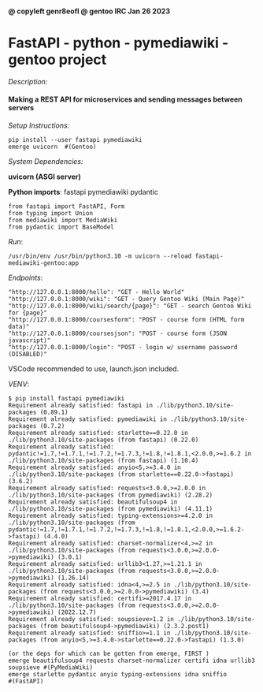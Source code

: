 #### @ copyleft genr8eofl @ gentoo IRC Jan 26 2023
# FastAPI - python - pymediawiki - gentoo project

_Description:_

#### Making a REST API for microservices and sending messages between servers

_Setup Instructions_:

    pip install --user fastapi pymediawiki
    emerge uvicorn  #(Gentoo)

_System Dependencies:_

**uvicorn (ASGI server)**

**Python imports**:
fastapi pymediawiki pydantic

    from fastapi import FastAPI, Form
    from typing import Union
    from mediawiki import MediaWiki 
    from pydantic import BaseModel


_Run_:

 ``/usr/bin/env /usr/bin/python3.10 -m uvicorn --reload fastapi-mediawiki-gentoo:app ``

_Endpoints_:

    "http://127.0.0.1:8000/hello": "GET - Hello World"
    "http://127.0.0.1:8000/wiki": "GET - Query Gentoo Wiki (Main Page)"
    "http://127.0.0.1:8000/wiki/search/{page}": "GET - search Gentoo Wiki for {page}"
    "http://127.0.0.1:8000/coursesform": "POST - course form (HTML form data)"
    "http://127.0.0.1:8000/coursesjson": "POST - course form (JSON javascript)"
    "http://127.0.0.1:8000/login": "POST - login w/ username password (DISABLED)"


VSCode recommended to use, launch.json included.


_VENV_:

    $ pip install fastapi pymediawiki
    Requirement already satisfied: fastapi in ./lib/python3.10/site-packages (0.89.1)
    Requirement already satisfied: pymediawiki in ./lib/python3.10/site-packages (0.7.2)
    Requirement already satisfied: starlette==0.22.0 in ./lib/python3.10/site-packages (from fastapi) (0.22.0)
    Requirement already satisfied: pydantic!=1.7,!=1.7.1,!=1.7.2,!=1.7.3,!=1.8,!=1.8.1,<2.0.0,>=1.6.2 in ./lib/python3.10/site-packages (from fastapi) (1.10.4)
    Requirement already satisfied: anyio<5,>=3.4.0 in ./lib/python3.10/site-packages (from starlette==0.22.0->fastapi) (3.6.2)
    Requirement already satisfied: requests<3.0.0,>=2.0.0 in ./lib/python3.10/site-packages (from pymediawiki) (2.28.2)
    Requirement already satisfied: beautifulsoup4 in ./lib/python3.10/site-packages (from pymediawiki) (4.11.1)
    Requirement already satisfied: typing-extensions>=4.2.0 in ./lib/python3.10/site-packages (from pydantic!=1.7,!=1.7.1,!=1.7.2,!=1.7.3,!=1.8,!=1.8.1,<2.0.0,>=1.6.2->fastapi) (4.4.0)
    Requirement already satisfied: charset-normalizer<4,>=2 in ./lib/python3.10/site-packages (from requests<3.0.0,>=2.0.0->pymediawiki) (3.0.1)
    Requirement already satisfied: urllib3<1.27,>=1.21.1 in ./lib/python3.10/site-packages (from requests<3.0.0,>=2.0.0->pymediawiki) (1.26.14)
    Requirement already satisfied: idna<4,>=2.5 in ./lib/python3.10/site-packages (from requests<3.0.0,>=2.0.0->pymediawiki) (3.4)
    Requirement already satisfied: certifi>=2017.4.17 in ./lib/python3.10/site-packages (from requests<3.0.0,>=2.0.0->pymediawiki) (2022.12.7)
    Requirement already satisfied: soupsieve>1.2 in ./lib/python3.10/site-packages (from beautifulsoup4->pymediawiki) (2.3.2.post1)
    Requirement already satisfied: sniffio>=1.1 in ./lib/python3.10/site-packages (from anyio<5,>=3.4.0->starlette==0.22.0->fastapi) (1.3.0)

    (or the deps for which can be gotten from emerge, FIRST )    
    emerge beautifulsoup4 requests charset-normalizer certifi idna urllib3 soupsieve #(PyMediaWiki)
    emerge starlette pydantic anyio typing-extensions idna sniffio                   #(FastAPI)
